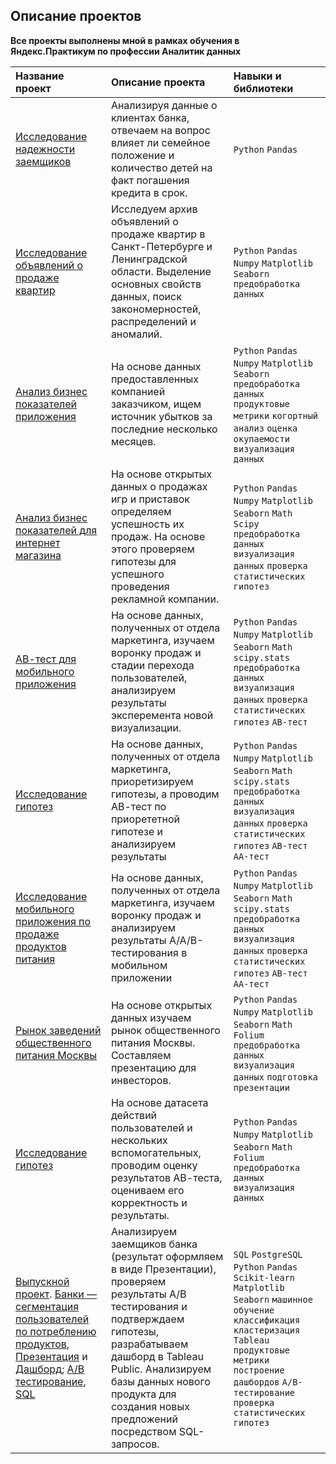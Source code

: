 ## Описание проектов

**Все проекты выполнены мной в рамках обучения в Яндекс.Практикум по профессии Аналитик данных**

| Название проект | Описание проекта | Навыки и библиотеки |
|:----------------|:----------------|:-------------------|
| [Исследование надежности заемщиков](https://github.com/OlegDarenskikh/Portfolio/tree/main/%D0%98%D1%81%D1%81%D0%BB%D0%B5%D0%B4%D0%BE%D0%B2%D0%B0%D0%BD%D0%B8%D0%B5%20%D0%BD%D0%B0%D0%B4%D0%B5%D0%B6%D0%BD%D0%BE%D1%81%D1%82%D0%B8%20%D0%B7%D0%B0%D0%B5%D0%BC%D1%89%D0%B8%D0%BA%D0%BE%D0%B2) | Анализируя данные о клиентах банка, отвечаем на вопрос влияет ли семейное положение и количество детей на факт погашения кредита в срок.| `Python` `Pandas`|
|[Исследование объявлений о продаже квартир](https://github.com/OlegDarenskikh/Portfolio/tree/main/%D0%98%D1%81%D1%81%D0%BB%D0%B5%D0%B4%D0%BE%D0%B2%D0%B0%D0%BD%D0%B8%D0%B5%20%D0%BE%D0%B1%D1%8A%D1%8F%D0%B2%D0%BB%D0%B5%D0%BD%D0%B8%D0%B9%20%D0%BE%20%D0%BF%D1%80%D0%BE%D0%B4%D0%B0%D0%B6%D0%B5%20%D0%BA%D0%B2%D0%B0%D1%80%D1%82%D0%B8%D1%80)| Исследуем архив объявлений о продаже квартир в Санкт-Петербурге и Ленинградской области. Выделение основных свойств данных, поиск закономерностей, распределений и аномалий.|`Python` `Pandas` `Numpy` `Matplotlib` `Seaborn` `предобработка данных`|
|[Анализ бизнес показателей приложения](https://github.com/OlegDarenskikh/Portfolio/tree/main/%D0%90%D0%BD%D0%B0%D0%BB%D0%B8%D0%B7%20%D0%B1%D0%B8%D0%B7%D0%BD%D0%B5%D1%81%20%D0%BF%D0%BE%D0%BA%D0%B0%D0%B7%D0%B0%D1%82%D0%B5%D0%BB%D0%B5%D0%B9%20%D0%BF%D1%80%D0%B8%D0%BB%D0%BE%D0%B6%D0%B5%D0%BD%D0%B8%D1%8F)| На основе данных предоставленных компанией заказчиком, ищем источник убытков за последние несколько месяцев.|`Python` `Pandas` `Numpy` `Matplotlib` `Seaborn` `предобработка данных` `продуктовые метрики` `когортный анализ` `оценка окупаемости` `визуализация данных`|
|[Анализ бизнес показателей для интернет магазина](https://github.com/OlegDarenskikh/Portfolio/tree/main/%D0%90%D0%BD%D0%B0%D0%BB%D0%B8%D0%B7%20%D0%B1%D0%B8%D0%B7%D0%BD%D0%B5%D1%81%20%D0%BF%D0%BE%D0%BA%D0%B0%D0%B7%D0%B0%D1%82%D0%B5%D0%BB%D0%B5%D0%B9%20%D0%B4%D0%BB%D1%8F%20%D0%B8%D0%BD%D1%82%D0%B5%D1%80%D0%BD%D0%B5%D1%82%20%D0%BC%D0%B0%D0%B3%D0%B0%D0%B7%D0%B8%D0%BD%D0%B0)| На основе открытых данных о продажах игр и приставок определяем успешность их продаж. На основе этого проверяем гипотезы для успешного проведения рекламной компании.|`Python` `Pandas` `Numpy` `Matplotlib` `Seaborn` `Math` `Scipy` `предобработка данных` `визуализация данных` `проверка статистических гипотез`|
|[АВ-тест для мобильного приложения](https://github.com/OlegDarenskikh/Portfolio/tree/main/%D0%90%D0%92-%D1%82%D0%B5%D1%81%D1%82%20%D0%B4%D0%BB%D1%8F%20%D0%BC%D0%BE%D0%B1%D0%B8%D0%BB%D1%8C%D0%BD%D0%BE%D0%B3%D0%BE%20%D0%BF%D1%80%D0%B8%D0%BB%D0%BE%D0%B6%D0%B5%D0%BD%D0%B8%D1%8F)| На основе данных, полученных от отдела маркетинга, изучаем воронку продаж и стадии перехода пользователей, анализируем результаты эксперемента новой визуализации. |`Python` `Pandas` `Numpy` `Matplotlib` `Seaborn` `Math` `scipy.stats` `предобработка данных` `визуализация данных` `проверка статистических гипотез` `АВ-тест`|
|[Исследование гипотез]()| На основе данных, полученных от отдела маркетинга, приоретизируем гипотезы, а проводим АВ-тест по приорететной гипотезе и анализируем результаты| `Python` `Pandas` `Numpy` `Matplotlib` `Seaborn` `Math` `scipy.stats` `предобработка данных` `визуализация данных` `проверка статистических гипотез` `АВ-тест` `АА-тест`|
|[Исследование мобильного приложения по продаже продуктов питания]()| На основе данных, полученных от отдела маркетинга, изучаем воронку продаж и анализируем результаты A/A/B-тестирования в мобильном приложении| `Python` `Pandas` `Numpy` `Matplotlib` `Seaborn` `Math` `scipy.stats` `предобработка данных` `визуализация данных` `проверка статистических гипотез` `АВ-тест` `АА-тест`|
|[Рынок заведений общественного питания Москвы]()| На основе открытых данных изучаем рынок общественного питания Москвы. Составляем презентацию для инвесторов.| `Python` `Pandas` `Numpy` `Matplotlib` `Seaborn` `Math` `Folium` `предобработка данных` `визуализация данных` `подготовка презентации`|
|[Исследование гипотез]()| На основе датасета действий пользователей и нескольких вспомогательных, проводим оценку результатов АВ-теста, оцениваем его корректность и результаты.| `Python` `Pandas` `Numpy` `Matplotlib` `Seaborn` `Math` `Folium` `предобработка данных` `визуализация данных`|
|[Выпускной проект](). [Банки — cегментация пользователей по потреблению продуктов](), [Презентация]() и [Дашборд](); [А/B тестирование](), [SQL]()|Анализируем заемщиков банка (результат оформляем в виде Презентации), проверяем результаты А/B тестирования и подтверждаем гипотезы, разрабатываем дашборд в Tableau Public. Анализируем базы данных нового продукта для создания новых предложений посредством SQL-запросов. |`SQL` `PostgreSQL` `Python` `Pandas` `Scikit-learn` `Matplotlib` `Seaborn` `машинное обучение` `классификация` `кластеризация` `Tableau` `продуктовые метрики` `построение дашбордов` `A/B-тестирование` `проверка статистических гипотез`|
